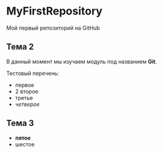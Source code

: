 # MyFirstRepository
Мой первый репозиторий на GitHub
## Тема 2
В данный момент мы изучаем модуль под названием **Git**.

Тестовый перечень:
* первое
* 2 второе
* третье
* *четверое*

## Тема 3
* **пятое**
* шестое